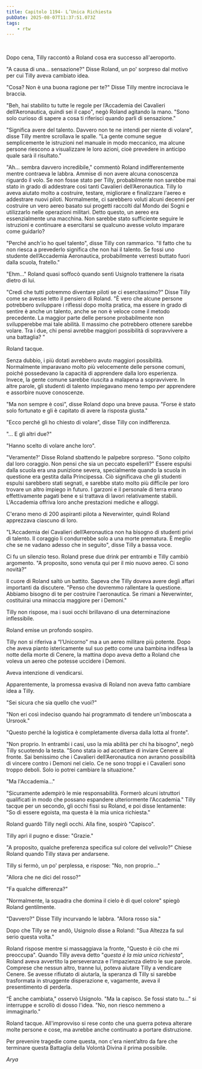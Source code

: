 ```yaml
---
title: Capitolo 1194- L’Unica Richiesta
pubDate: 2025-08-07T11:37:51.073Z
tags:
    - rtw
---
```



&nbsp;


Dopo cena, Tilly raccontò a Roland cosa era successo all'aeroporto.


"A causa di una… sensazione?" Disse Roland, un po' sorpreso dal motivo per cui Tilly aveva cambiato idea.


"Cosa? Non è una buona ragione per te?" Disse Tilly mentre incrociava le braccia.


"Beh, hai stabilito tu tutte le regole per l’Accademia dei Cavalieri dell’Aeronautica, quindi sei il capo", negò Roland agitando la mano. "Sono solo curioso di sapere a cosa ti riferisci quando parli di sensazione."


"Significa avere del talento. Davvero non te ne intendi per niente di volare", disse Tilly mentre scrollava le spalle. "La gente comune segue semplicemente le istruzioni nel manuale in modo meccanico, ma alcune persone riescono a visualizzare le loro azioni, cioè prevedere in anticipo quale sarà il risultato."


"Ah... sembra davvero incredibile," commentò Roland indifferentemente mentre contraeva le labbra. Ammise di non avere alcuna conoscenza riguardo il volo. Se non fosse stato per Tilly, probabilmente non sarebbe mai stato in grado di addestrare così tanti Cavalieri dell’Aeronautica. Tilly lo aveva aiutato molto a costruire, testare, migliorare e finalizzare l'aereo e addestrare nuovi piloti. Normalmente, ci sarebbero voluti alcuni decenni per costruire un vero aereo basato sui progetti raccolti dal Mondo dei Sogni e utilizzarlo nelle operazioni militari. Detto questo, un aereo era essenzialmente una macchina. Non sarebbe stato sufficiente seguire le istruzioni e continuare a esercitarsi se qualcuno avesse voluto imparare come guidarlo?


"Perché anch'io ho quel talento", disse Tilly con rammarico. "Il fatto che tu non riesca a prevederlo significa che non hai il talento. Se fossi uno studente dell’Accademia Aeronautica, probabilmente verresti buttato fuori dalla scuola, fratello."


"Ehm..." Roland quasi soffocò quando sentì Usignolo trattenere la risata dietro di lui.


"Credi che tutti potremmo diventare piloti se ci esercitassimo?" Disse Tilly come se avesse letto il pensiero di Roland. "È vero che alcune persone potrebbero sviluppare i riflessi dopo molta pratica, ma essere in grado di sentire è anche un talento, anche se non è veloce come il metodo precedente. La maggior parte delle persone probabilmente non svilupperebbe mai tale abilità. Il massimo che potrebbero ottenere sarebbe volare. Tra i due, chi pensi avrebbe maggiori possibilità di sopravvivere a una battaglia? "


Roland tacque.


Senza dubbio, i più dotati avrebbero avuto maggiori possibilità. Normalmente imparavano molto più velocemente delle persone comuni, poiché possedevano la capacità di apprendere dalla loro esperienza. Invece, la gente comune sarebbe riuscita a malapena a sopravvivere. In altre parole, gli studenti di talento impiegavano meno tempo per apprendere e assorbire nuove conoscenze.


"Ma non sempre è così", disse Roland dopo una breve pausa. "Forse è stato solo fortunato e gli è capitato di avere la risposta giusta."


"Ecco perché gli ho chiesto di volare", disse Tilly con indifferenza.


"... E gli altri due?"


"Hanno scelto di volare anche loro".


"Veramente?' Disse Roland sbattendo le palpebre sorpreso. "Sono colpito dal loro coraggio. Non pensi che sia un peccato espellerli?" Essere espulsi dalla scuola era una punizione severa, specialmente quando la scuola in questione era gestita dalla Principessa. Ciò significava che gli studenti espulsi sarebbero stati segnati, e sarebbe stato molto più difficile per loro trovare un altro impiego in futuro. I garzoni e il personale di terra erano effettivamente pagati bene e si trattava di lavori relativamente stabili. L'Accademia offriva loro anche prestazioni mediche e alloggi.


C'erano meno di 200 aspiranti pilota a Neverwinter, quindi Roland apprezzava ciascuno di loro.


"L’Accademia dei Cavalieri dell’Aeronautica non ha bisogno di studenti privi di talento. Il coraggio li condurrebbe solo a una morte prematura. È meglio che se ne vadano adesso che in seguito", disse Tilly a bassa voce.


Ci fu un silenzio teso. Roland prese due drink per entrambi e Tilly cambiò argomento. "A proposito, sono venuta qui per il mio nuovo aereo. Ci sono novità?"


Il cuore di Roland saltò un battito. Sapeva che Tilly doveva avere degli affari importanti da discutere. "Penso che dovremmo rallentare la questione. Abbiamo bisogno di te per costruire l'aeronautica. Se rimani a Neverwinter, costituirai una minaccia maggiore per i Demoni."


Tilly non rispose, ma i suoi occhi brillavano di una determinazione inflessibile.


Roland emise un profondo sospiro.


Tilly non si riferiva a “l’Unicorno" ma a un aereo militare più potente. Dopo che aveva pianto istericamente sul suo petto come una bambina indifesa la notte della morte di Cenere, la mattina dopo aveva detto a Roland che voleva un aereo che potesse uccidere i Demoni.


Aveva intenzione di vendicarsi.


Apparentemente, la promessa evasiva di Roland non aveva fatto cambiare idea a Tilly.


"Sei sicura che sia quello che vuoi?"


"Non eri così indeciso quando hai programmato di tendere un'imboscata a Ursrook."


"Questo perché la logistica è completamente diversa dalla lotta al fronte".


"Non proprio. In entrambi i casi, uso la mia abilità per chi ha bisogno", negò Tilly scuotendo la testa. "Sono stata io ad accettare di inviare Cenere al fronte. Sai benissimo che i Cavalieri dell’Aeronautica non avranno possibilità di vincere contro i Demoni nel cielo. Ce ne sono troppi e i Cavalieri sono troppo deboli. Solo io potrei cambiare la situazione."


"Ma l'Accademia..."


"Sicuramente adempirò le mie responsabilità. Formerò alcuni istruttori qualificati in modo che possano espandere ulteriormente l'Accademia." Tilly tacque per un secondo, gli occhi fissi su Roland, e poi disse lentamente: "So di essere egoista, ma questa è la mia unica richiesta."


Roland guardò Tilly negli occhi. Alla fine, sospirò "Capisco".


Tilly aprì il pugno e disse: "Grazie."


"A proposito, qualche preferenza specifica sul colore del velivolo?" Chiese Roland quando Tilly stava per andarsene.


Tilly si fermò, un po' perplessa, e rispose: "No, non proprio..."


"Allora che ne dici del rosso?"


"Fa qualche differenza?"


"Normalmente, la squadra che domina il cielo è di quel colore" spiegò Roland gentilmente.


"Davvero?" Disse Tilly incurvando le labbra. "Allora rosso sia."


Dopo che Tilly se ne andò, Usignolo disse a Roland: "Sua Altezza fa sul serio questa volta."


Roland rispose mentre si massaggiava la fronte, "Questo è ciò che mi preoccupa". Quando Tilly aveva detto "<em>questa è la mia unica richiesta</em>", Roland aveva avvertito la perseveranza e l’impazienza dietro le sue parole. Comprese che nessun altro, tranne lui, poteva aiutare Tilly a vendicare Cenere. Se avesse rifiutato di aiutarla, la speranza di Tilly si sarebbe trasformata in struggente disperazione e, vagamente, aveva il presentimento di perderla.


“È anche cambiata," osservò Usignolo. "Ma la capisco. Se fossi stato tu..." si interruppe e scrollò di dosso l'idea. "No, non riesco nemmeno a immaginarlo."


Roland tacque. All'improvviso si rese conto che una guerra poteva alterare molte persone e cose, ma avrebbe anche continuato a portare distruzione.


Per prevenire tragedie come questa, non c'era nient’altro da fare che terminare questa Battaglia della Volontà Divina il prima possibile.


<em>Arya</em>
                                


                                



